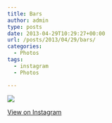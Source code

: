 ```yaml
---
title: Bars
author: admin
type: posts
date: 2013-04-29T10:29:27+00:00
url: /posts/2013/04/29/bars/
categories:
  - Photos
tags:
  - instagram
  - Photos

---
```

![][1]

<p class="view-instagram">
  <a href="http://instagram.com/p/YrxTDcKljz/">View on Instagram</a>
</p>

 [1]: http://distilleryimage11.s3.amazonaws.com/908bf7b0b0b011e29efd22000a1f9a07_7.jpg